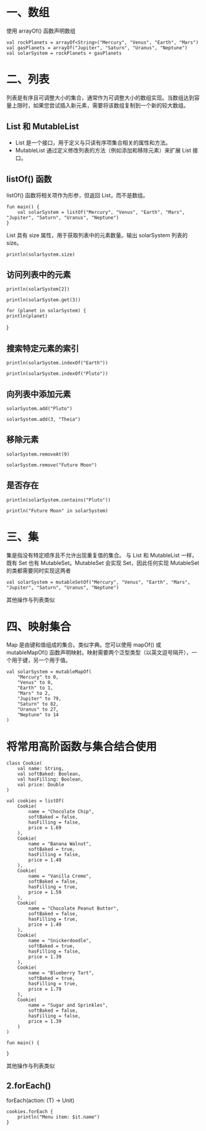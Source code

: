 # 一、数组
使用 arrayOf() 函数声明数组

    val rockPlanets = arrayOf<String>("Mercury", "Venus", "Earth", "Mars")
    val gasPlanets = arrayOf("Jupiter", "Saturn", "Uranus", "Neptune")
    val solarSystem = rockPlanets + gasPlanets

# 二、列表
列表是有序且可调整大小的集合，通常作为可调整大小的数组实现。当数组达到容量上限时，如果您尝试插入新元素，需要将该数组复制到一个新的较大数组。

## List 和 MutableList
- List 是一个接口，用于定义与只读有序项集合相关的属性和方法。
- MutableList 通过定义修改列表的方法（例如添加和移除元素）来扩展 List 接口。

## listOf() 函数
listOf() 函数将相关项作为形参，但返回 List，而不是数组。

    fun main() {
        val solarSystem = listOf("Mercury", "Venus", "Earth", "Mars", "Jupiter", "Saturn", "Uranus", "Neptune")
    }

List 具有 size 属性，用于获取列表中的元素数量。输出 solarSystem 列表的 size。

    println(solarSystem.size)

## 访问列表中的元素

    println(solarSystem[2])

    println(solarSystem.get(3))

    for (planet in solarSystem) {
    println(planet)
}

## 搜索特定元素的索引

    println(solarSystem.indexOf("Earth"))

    println(solarSystem.indexOf("Pluto"))

## 向列表中添加元素

    solarSystem.add("Pluto")

    solarSystem.add(3, "Theia")

## 移除元素

    solarSystem.removeAt(9)

    solarSystem.remove("Future Moon")

## 是否存在

    println(solarSystem.contains("Pluto"))

    println("Future Moon" in solarSystem)

# 三、集
集是指没有特定顺序且不允许出现重复值的集合。
与 List 和 MutableList 一样，既有 Set 也有 MutableSet。MutableSet 会实现 Set，因此任何实现 MutableSet 的类都需要同时实现这两者

    val solarSystem = mutableSetOf("Mercury", "Venus", "Earth", "Mars", "Jupiter", "Saturn", "Uranus", "Neptune")

其他操作与列表类似

# 四、映射集合
Map 是由键和值组成的集合。类似字典。您可以使用 mapOf() 或 mutableMapOf() 函数声明映射。映射需要两个泛型类型（以英文逗号隔开），一个用于键，另一个用于值。

    val solarSystem = mutableMapOf(
        "Mercury" to 0,
        "Venus" to 0,
        "Earth" to 1,
        "Mars" to 2,
        "Jupiter" to 79,
        "Saturn" to 82,
        "Uranus" to 27,
        "Neptune" to 14
    )


# 将常用高阶函数与集合结合使用

    class Cookie(
        val name: String,
        val softBaked: Boolean,
        val hasFilling: Boolean,
        val price: Double
    )

    val cookies = listOf(
        Cookie(
            name = "Chocolate Chip",
            softBaked = false,
            hasFilling = false,
            price = 1.69
        ),
        Cookie(
            name = "Banana Walnut",
            softBaked = true,
            hasFilling = false,
            price = 1.49
        ),
        Cookie(
            name = "Vanilla Creme",
            softBaked = false,
            hasFilling = true,
            price = 1.59
        ),
        Cookie(
            name = "Chocolate Peanut Butter",
            softBaked = false,
            hasFilling = true,
            price = 1.49
        ),
        Cookie(
            name = "Snickerdoodle",
            softBaked = true,
            hasFilling = false,
            price = 1.39
        ),
        Cookie(
            name = "Blueberry Tart",
            softBaked = true,
            hasFilling = true,
            price = 1.79
        ),
        Cookie(
            name = "Sugar and Sprinkles",
            softBaked = false,
            hasFilling = false,
            price = 1.39
        )
    )

    fun main() {

    }

其他操作与列表类似

## 2.forEach()
forEach(action: (T) -> Unit)

    cookies.forEach {
        println("Menu item: $it.name")
    }

